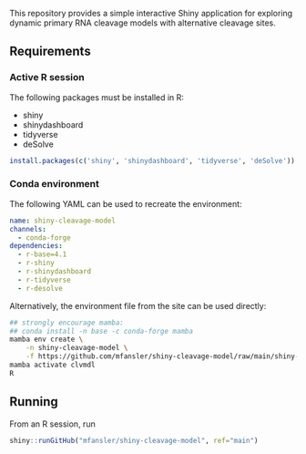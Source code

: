 This repository provides a simple interactive Shiny application for exploring 
dynamic primary RNA cleavage models with alternative cleavage sites.

## Requirements
### Active R session

The following packages must be installed in R:

- shiny
- shinydashboard
- tidyverse
- deSolve

```r
install.packages(c('shiny', 'shinydashboard', 'tidyverse', 'deSolve'))
```

### Conda environment
The following YAML can be used to recreate the environment:

```yaml
name: shiny-cleavage-model
channels:
  - conda-forge
dependencies:
  - r-base=4.1
  - r-shiny
  - r-shinydashboard
  - r-tidyverse
  - r-desolve
```

Alternatively, the environment file from the site can be used directly:

```bash
## strongly encourage mamba:
## conda install -n base -c conda-forge mamba
mamba env create \
    -n shiny-cleavage-model \
    -f https://github.com/mfansler/shiny-cleavage-model/raw/main/shiny-cleavage-model.yaml
mamba activate clvmdl
R
```

## Running

From an R session, run

```r
shiny::runGitHub("mfansler/shiny-cleavage-model", ref="main")
```